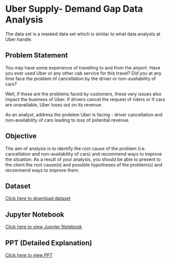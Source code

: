 # Uber Supply- Demand Gap Data Analysis
The data set is a masked data set which is similar to what data analysts at Uber handle.

## Problem Statement
You may have some experience of travelling to and from the airport. Have you ever used Uber or any other cab service for this travel? Did you at any time face the problem of cancellation by the driver or non-availability of cars?

 

Well, if these are the problems faced by customers, these very issues also impact the business of Uber. If drivers cancel the request of riders or if cars are unavailable, Uber loses out on its revenue.


As an analyst, address the problem Uber is facing - driver cancellation and non-availability of cars leading to loss of potential revenue. 

## Objective

The aim of analysis is to identify the root cause of the problem (i.e. cancellation and non-availability of cars) and recommend ways to improve the situation. As a result of your analysis, you should be able to present to the client the root cause(s) and possible hypotheses of the problem(s) and recommend ways to improve them. 

## Dataset
<a href="https://github.com/singhmansi25/Python-Projects-upgrad-/blob/3482295a4f2ed04f015d53155403c82e5fc1db7a/Uber%20Supply-Demand%20Gap/Uber%20Request%20Data.csv">Click here to download dataset</a>

## Jupyter Notebook 
<a href="https://github.com/singhmansi25/Python-Projects-upgrad-/blob/9a34e7aeebdd436ccbce8df1787e1b489eed45cc/Uber%20Supply-Demand%20Gap/Uber%20Supply-Demand%20Gap%20Analysis.ipynb">Click here to view Jupyter Notebook</a>

## PPT (Detailed Explanation)
<a href="https://github.com/singhmansi25/Python-Projects-upgrad-/blob/9a34e7aeebdd436ccbce8df1787e1b489eed45cc/Uber%20Supply-Demand%20Gap/Uber%20Supply-Demand%20Gap%20Analysis.pdf">Click here to view PPT</a>

